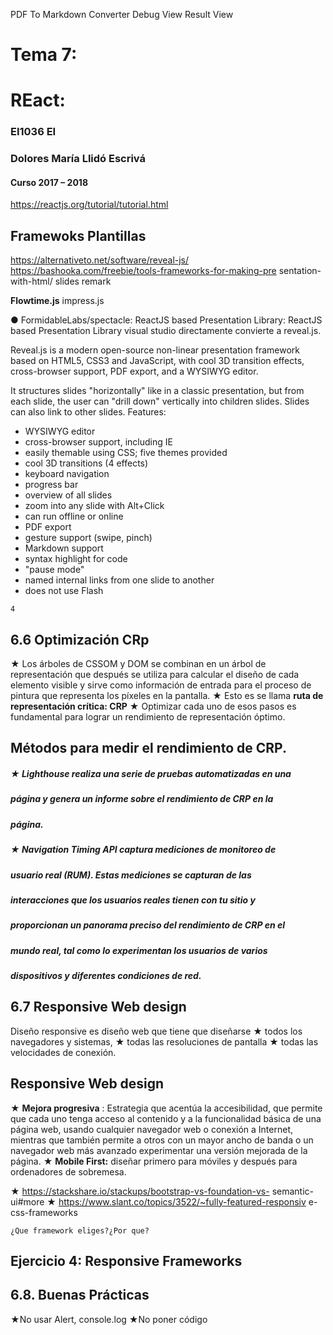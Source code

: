  PDF To Markdown Converter
Debug View
Result View

# Tema 7:

# REact:

### EI1036 EI

### Dolores María Llidó Escrivá

#### Curso 2017 – 2018


https://reactjs.org/tutorial/tutorial.html


## Framewoks Plantillas

https://alternativeto.net/software/reveal-js/
https://bashooka.com/freebie/tools-frameworks-for-making-pre
sentation-with-html/
slides
remark

**Flowtime.js**
impress.js

● FormidableLabs/spectacle: ReactJS based Presentation Library: ReactJS based Presentation Library
visual studio directamente convierte a reveal.js.


Reveal.js is a modern open-source non-linear presentation framework based on HTML5, CSS3 and JavaScript, with cool 3D transition effects, cross-browser support, PDF export, and a WYSIWYG editor.

It structures slides "horizontally" like in a classic presentation, but from each slide, the user can "drill down" vertically into children slides. Slides can also link to other slides.
Features:
* WYSIWYG editor
* cross-browser support, including IE
* easily themable using CSS; five themes provided
* cool 3D transitions (4 effects)
* keyboard navigation
* progress bar
* overview of all slides
* zoom into any slide with Alt+Click
* can run offline or online
* PDF export
* gesture support (swipe, pinch)
* Markdown support
* syntax highlight for code
* "pause mode"
* named internal links from one slide to another
* does not use Flash

```
4
```

## 6.6 Optimización CRp

★ Los árboles de CSSOM y DOM se combinan en un árbol de
representación que después se utiliza para calcular el
diseño de cada elemento visible y sirve como información
de entrada para el proceso de pintura que representa los
píxeles en la pantalla.
★ Esto es se llama **ruta de representación crítica: CRP**
★ Optimizar cada uno de esos pasos es fundamental para
lograr un rendimiento de representación óptimo.


## Métodos para medir el rendimiento de CRP.

##### ★ Lighthouse realiza una serie de pruebas automatizadas en una

##### página y genera un informe sobre el rendimiento de CRP en la

##### página.

##### ★ Navigation Timing API captura mediciones de monitoreo de

##### usuario real (RUM). Estas mediciones se capturan de las

##### interacciones que los usuarios reales tienen con tu sitio y

##### proporcionan un panorama preciso del rendimiento de CRP en el

##### mundo real, tal como lo experimentan los usuarios de varios

##### dispositivos y diferentes condiciones de red.



## 6.7 Responsive Web design

Diseño responsive es diseño web que tiene que diseñarse
★ todos los navegadores y sistemas,
★ todas las resoluciones de pantalla
★ todas las velocidades de conexión.


## Responsive Web design

★ **Mejora progresiva** : Estrategia que acentúa la
accesibilidad, que permite que cada uno tenga acceso al
contenido y a la funcionalidad básica de una página web,
usando cualquier navegador web o conexión a Internet,
mientras que también permite a otros con un mayor ancho de
banda o un navegador web más avanzado experimentar una
versión mejorada de la página.
★ **Mobile First:** diseñar primero para móviles y después para
ordenadores de sobremesa.


★ https://stackshare.io/stackups/bootstrap-vs-foundation-vs-
semantic-ui#more
★ https://www.slant.co/topics/3522/~fully-featured-responsiv
e-css-frameworks

```
¿Que framework eliges?¿Por que?
```
## Ejercicio 4: Responsive Frameworks


## 6.8. Buenas Prácticas

★No usar Alert, console.log
★No poner código <script> dentro del body.
★Manejar eventos con addEventHandler.
★No usar innerHtml mejor textContent cuando los datos se obtienen de
formularios. Para evitar XSS(Cross-site scripting) attack
★Activar las x-frame-options en el .htaccess


## Seguiridad en WP

Cualquier software es susceptible de ser hackeado, y los plugins de WordPress no son una excepción, por eso es importante desarrollar el software
teniendo en cuenta los estándares de seguridad en la programación web, y los que nos ofrece el propio CMS, así como mantener un seguimiento del
software para lanzar nuevas versiones en caso de vulnerabilidades.
En este sentido, vimos cómo aplicar varias medidas de seguridad, definidas en ‘capas’ o niveles en dependencia del momento en que el usuario esté
interactuando:

1. **Nivel 1. Javascript desde el navegador:** En este nivel validamos los campos que el usuario debe rellenar, formatos numéricos, etc. La
    validación se hace cuando aún no se ha enviado ningún dato al servidor. Mediante el uso de Javascript en el propio navegador del usuario.
2. **Nivel 2. Funciones PHP:** El propio lenguaje de programación PHP nos proporciona herramientas para comprobar la legitimidad de los datos, con
    funciones como _isset(), empty(), preg_match()_ , etc.
3. **Nivel 3: API de WordPress:** Una vez que tenemos los datos del usuario, podemos llevar a cabo acciones de chequeo de usuarios,
    comprobación de taxonomías, sanitización de cadenas, a través de la familia de funciones _*_exists(), *_validate(), is_*(), sanitize_*(), nonce_*()_ ,
    etc.



This is a offline tool, your data stays locally and is not send to any server!
Feedback & Bug Reports